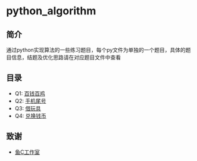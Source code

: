 # python_algorithm

## 简介
通过python实现算法的一些练习题目，每个py文件为单独的一个题目，具体的题目信息，结题及优化思路请在对应题目文件中查看

## 目录
- Q1: [百钱百鸡](q1.py)
- Q2: [手机尾号](q2.py)
- Q3: [借玩具](q3.py)
- Q4: [兑换钱币](q4.py)

## 致谢
- [鱼C工作室](https://fishc.com.cn/)
